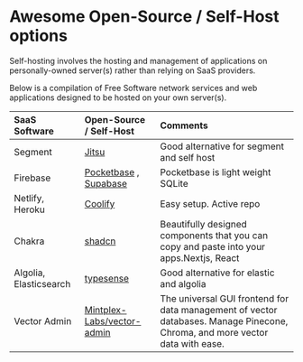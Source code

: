 # Awesome Open-Source / Self-Host options
Self-hosting involves the hosting and management of applications on personally-owned server(s) rather than relying on SaaS providers.

Below is a compilation of Free Software network services and web applications designed to be hosted on your own server(s).

| SaaS Software | Open-Source / Self-Host | Comments |
| :---         | :---         | :---         |  
| Segment   | [Jitsu](https://www.jitsu.com) | Good alternative for segment and self host |
| Firebase   | [Pocketbase](https://www.pocketbase.io) , [Supabase](https://www.supabase.com) | Pocketbase is  light weight SQLite |
| Netlify, Heroku   | [Coolify](https://www.coolify.io) | Easy setup. Active repo |
| Chakra   | [shadcn](https://ui.shadcn.com) | Beautifully designed components that you can copy and paste into your apps.Nextjs, React |
| Algolia, Elasticsearch   | [typesense](https://typesense.org) | Good alternative for elastic and algolia |
| Vector Admin   | [Mintplex-Labs/vector-admin](https://github.com/Mintplex-Labs/vector-admin) |  The universal GUI frontend for data management of vector databases. Manage Pinecone, Chroma, and more vector data with ease. |
